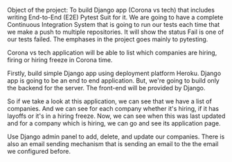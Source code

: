 Object of the project: To build Django app (Corona vs tech) that includes writing End-to-End (E2E) Pytest Suit for it. We are going to have a complete Continuous Integration System that is going to run our tests each time that we make a push to multiple repositories. It will show the status Fail is one of our tests failed. The emphases in the project goes mainly to pytesting. 

Corona vs tech application will be able to list which companies are hiring, firing or hiring freeze in Corona time. 

Firstly, build simple Django app using deployment platform Heroku. Django app is going to be an end to end application. But, we're going to build only the backend for the server. The front-end will be provided by Django. 

So if we take a look at this application, we can see that we have a list of companies. And we can see for each company whether it's hiring, if it has layoffs or it's in a hiring freeze. Now, we can see when this was last updated and for a company which is hiring, we can go and see its application page.

Use Django admin panel to add, delete, and update our companies. There is also an email sending mechanism that is sending an email to the the email we configured before. 
